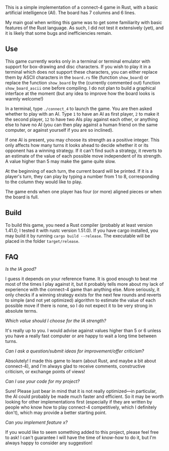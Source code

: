 This is a simple implementation of a connect-4 game in Rust, with a basic artificial intelligence (AI). The board has 7 columns and 6 lines.

My main goal when writing this game was to get some familiarity with basic features of the Rust language. As such, I did not test it extensively (yet), and it is likely that some bugs and inefficiencies remain.

## Use

This game currently works only in a terminal or terminal emulator with support for box-drawing and disc characters. If you wish to play it in a terminal which does not support these characters, you can either replace them by ASCII characters in the `board.rs` file (function `show_board`) or replace the function `show_board` by the (currently commented out) function `show_board_ascii` one before compiling. I do not plan to build a graphical interface at the moment (but any idea to improve how the board looks is warmly welcome!)

In a terminal, type `./connect_4` to launch the game. You are then asked whether to play with an AI. Type `1` to have an AI as first player, `2` to make it the second player, `12` to have two AIs play against each other, or anything else to have no AI (you can then play against a human friend on the same computer, or against yourself if you are so inclined). 

If one AI is present, you may choose its strength as a positive integer. This only affects how many turns it looks ahead to decide whether it or its opponent has a winning strategy. If it can't find such a strategy, it reverts to an estimate of the value of each possible move independent of its strength. A value higher than 5 may make the game quite slow.

At the beginning of each turn, the current board will be printed. If it is a player's turn, they can play by typing a number from 1 to 8, corresponding to the column they would like to play. 

The game ends when one player has four (or more) aligned pieces or when the board is full.

## Build

To build this game, you need a Rust compiler (probably at least version 1.41.0; I tested it with rustc version 1.51.0). If you have cargo installed, you may build it by running `cargo build --release`. The executable will be placed in the folder `target/release`. 

## FAQ

*Is the IA good?*

I guess it depends on your reference frame. It is good enough to beat me most of the times I play against it, but it probably tells more about my lack of experience with the connect-4 game than anything else. More seriously, it only checks if a winning strategy exists for the next few rounds and reverts to simple (and not yet optimized) algorithm to estimate the value of each possible move if there is none, so I do not expect it to be very strong in absolute terms. 

*Which value should I choose for the IA strength?*

It's really up to you. I would advise against values higher than 5 or 6 unless you have a really fast computer or are happy to wait  a long time between turns. 

*Can I ask a question/submit ideas for improvement/offer criticism?*

Absolutely! I made this game to learn (about Rust, and maybe a bit about connect-4), and I'm always glad to receive comments, constructive criticism, or exchange points of views! 

*Can I use your code for my project?*

Sure! Please just bear in mind that it is not really optimized—in particular, the AI could probably be made much faster and efficient. So it may be worth looking for other implementations first (especially if they are written by people who know how to play connect-4 competitively, which I definitely don't), which may provide a better starting point.

*Can you implement feature x?*

If you would like to seem something added to this project, please feel free to ask! I can't guarantee I will have the time of know-how to do it, but I'm always happy to consider any suggestion!
